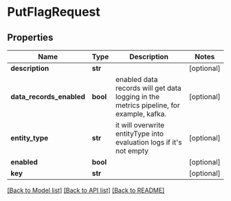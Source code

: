 # PutFlagRequest

## Properties
Name | Type | Description | Notes
------------ | ------------- | ------------- | -------------
**description** | **str** |  | [optional] 
**data_records_enabled** | **bool** | enabled data records will get data logging in the metrics pipeline, for example, kafka. | [optional] 
**entity_type** | **str** | it will overwrite entityType into evaluation logs if it&#39;s not empty | [optional] 
**enabled** | **bool** |  | [optional] 
**key** | **str** |  | [optional] 

[[Back to Model list]](../README.md#documentation-for-models) [[Back to API list]](../README.md#documentation-for-api-endpoints) [[Back to README]](../README.md)


